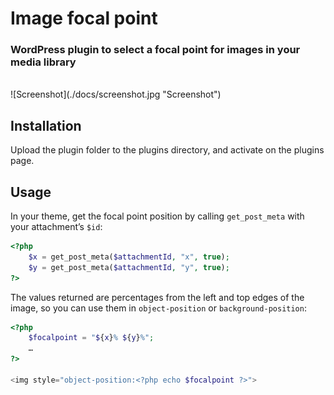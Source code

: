 


# Image focal point

### WordPress plugin to select a focal point for images in your media library

<br>
![Screenshot](./docs/screenshot.jpg "Screenshot")
<br>


## Installation

Upload the plugin folder to the plugins directory, and activate on the plugins page.

## Usage

In your theme, get the focal point position by calling `get_post_meta` with your attachment’s `$id`:

```php
<?php
	$x = get_post_meta($attachmentId, "x", true);
	$y = get_post_meta($attachmentId, "y", true);
?>
```

The values returned are percentages from the left and top edges of the image, so you can use them in `object-position` or `background-position`:

```php
<?php
	$focalpoint = "${x}% ${y}%";
	…
?>

<img style="object-position:<?php echo $focalpoint ?>">
```
